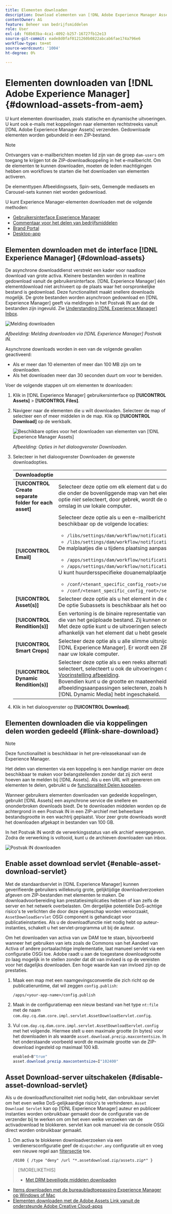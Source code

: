 ```yaml
---
title: Elementen downloaden
description: Download elementen van [!DNL Adobe Experience Manager Assets] en schakel de downloadfunctionaliteit in of uit.
contentOwner: AG
feature: Beheer van bedrijfsmiddelen
role: User
exl-id: f68b03ba-4ca1-4092-b257-16727fb12e13
source-git-commit: eade8d0faf0121260b0822abcab6fae174a796e6
workflow-type: tm+mt
source-wordcount: '1004'
ht-degree: 0%

---
```


# Elementen downloaden van [!DNL Adobe Experience Manager] {#download-assets-from-aem}

U kunt elementen downloaden, zoals statische en dynamische uitvoeringen. U kunt ook e-mails met koppelingen naar elementen rechtstreeks vanuit [!DNL Adobe Experience Manager Assets] verzenden. Gedownloade elementen worden gebundeld in een ZIP-bestand. <!-- The compressed ZIP file has a maximum file size of 1 GB for the export job. A maximum of 500 total assets per export job are allowed. -->

>[!NOTE]
>
>Ontvangers van e-mailberichten moeten lid zijn van de groep `dam-users` om toegang te krijgen tot de ZIP-downloadkoppeling in het e-mailbericht. Om de elementen te kunnen downloaden, moeten de leden machtigingen hebben om workflows te starten die het downloaden van elementen activeren.

De elementtypen Afbeeldingssets, Spin-sets, Gemengde mediasets en Carousel-sets kunnen niet worden gedownload.

U kunt Experience Manager-elementen downloaden met de volgende methoden:

<!-- * [Link Share](#link-share-download) -->

* [Gebruikersinterface Experience Manager](#download-assets)
* [Commentaar voor het delen van bedrijfsmiddelen](https://adobe-marketing-cloud.github.io/asset-share-commons/)
* [Brand Portal](https://experienceleague.adobe.com/docs/experience-manager-brand-portal/using/introduction/brand-portal.html)
* [Desktop-app](https://experienceleague.adobe.com/docs/experience-manager-desktop-app/using/using.html#download-assets)

## Elementen downloaden met de interface [!DNL Experience Manager] {#download-assets}

De asynchrone downloaddienst verstrekt een kader voor naadloze download van grote activa. Kleinere bestanden worden in realtime gedownload vanuit de gebruikersinterface. [!DNL Experience Manager] één elementdownload niet archiveert op de plaats waar het oorspronkelijke bestand is gedownload. Deze functionaliteit maakt snellere downloads mogelijk. De grote bestanden worden asynchroon gedownload en [!DNL Experience Manager] geeft via meldingen in het Postvak IN aan dat de bestanden zijn ingevuld. Zie [Understanding [!DNL Experience Manager] Inbox](/help/sites-cloud/authoring/getting-started/inbox.md).

![Melding downloaden](assets/download-notification.png)

*Afbeelding: Melding downloaden via  [!DNL Experience Manager] Postvak IN.*

Asynchrone downloads worden in een van de volgende gevallen geactiveerd:

* Als er meer dan 10 elementen of meer dan 100 MB zijn om te downloaden.
* Als het downloaden meer dan 30 seconden duurt om voor te bereiden.

Voer de volgende stappen uit om elementen te downloaden:

1. Klik in [!DNL Experience Manager] gebruikersinterface op **[!UICONTROL Assets]** > **[!UICONTROL Files]**.
1. Navigeer naar de elementen die u wilt downloaden. Selecteer de map of selecteer een of meer middelen in de map. Klik op **[!UICONTROL Download]** op de werkbalk.

   ![Beschikbare opties voor het downloaden van elementen van  [!DNL Experience Manager Assets]](/help/assets/assets/asset-download1.png)

   *Afbeelding: Opties in het dialoogvenster Downloaden.*

1. Selecteer in het dialoogvenster Downloaden de gewenste downloadopties.

   | Downloadoptie | Beschrijving |
   |---|---|
   | **[!UICONTROL Create separate folder for each asset]** | Selecteer deze optie om elk element dat u downloadt, inclusief elementen, op te nemen in onderliggende mappen die onder de bovenliggende map van het element zijn genest in één map op uw lokale computer. Wanneer deze optie *niet* selecteert, door gebrek, wordt de omslaghiërarchie genegeerd en alle activa worden gedownload in één omslag in uw lokale computer. |
   | **[!UICONTROL Email]** | Selecteer deze optie als u een e-mailbericht wilt verzenden naar de ontvanger. De standaard e-mailsjablonen zijn beschikbaar op de volgende locaties:<ul><li>`/libs/settings/dam/workflow/notification/email/downloadasset`.</li><li>`/libs/settings/dam/workflow/notification/email/transientworkflowcompleted`.</li></ul> De malplaatjes die u tijdens plaatsing aanpast zijn beschikbaar bij de volgende plaatsen: <ul><li>`/apps/settings/dam/workflow/notification/email/downloadasset`.</li><li>`/apps/settings/dam/workflow/notification/email/transientworkflowcompleted`.</li></ul>U kunt huurdersspecifieke douanemalplaatjes bij de volgende plaatsen opslaan:<ul><li>`/conf/<tenant_specific_config_root>/settings/dam/workflow/notification/email/downloadasset`.</li><li>`/conf/<tenant_specific_config_root>/settings/dam/workflow/notification/email/transientworkflowcompleted`.</li></ul> |
   | **[!UICONTROL Asset(s)]** | Selecteer deze optie als u het element in de oorspronkelijke vorm zonder vertoningen wilt downloaden.<br>De optie Subassets is beschikbaar als het oorspronkelijke element subassets heeft. |
   | **[!UICONTROL Rendition(s)]** | Een vertoning is de binaire representatie van een element. Elementen hebben een primaire representatie, namelijk die van het geüploade bestand. Zij kunnen om het even welk aantal vertegenwoordiging hebben. <br> Met deze optie kunt u de uitvoeringen selecteren die u wilt downloaden. Welke uitvoeringen beschikbaar zijn, is afhankelijk van het element dat u hebt geselecteerd. |
   | **[!UICONTROL Smart Crops]** | Selecteer deze optie als u alle slimme uitsnijduitvoeringen van het geselecteerde element wilt downloaden vanuit [!DNL Experience Manager]. Er wordt een ZIP-bestand met de Smart Crop-uitvoeringen gemaakt en gedownload naar uw lokale computer. |
   | **[!UICONTROL Dynamic Rendition(s)]** | Selecteer deze optie als u een reeks alternatieve vertoningen in real-time wilt genereren. Wanneer u deze optie selecteert, selecteert u ook de uitvoeringen die u dynamisch wilt maken door een optie te selecteren in de lijst [Voorinstelling afbeelding](/help/assets/dynamic-media/image-presets.md). <br>Bovendien kunt u de grootte en maateenheid, de indeling, de kleurruimte, de resolutie en eventuele optionele afbeeldingsaanpassingen selecteren, zoals het omkeren van de afbeelding. De optie is alleen beschikbaar als u [!DNL Dynamic Media] hebt ingeschakeld. |

1. Klik in het dialoogvenster op **[!UICONTROL Download]**.

## Elementen downloaden die via koppelingen delen worden gedeeld {#link-share-download}

>[!NOTE]
>
>Deze functionaliteit is beschikbaar in het pre-releasekanaal van de Experience Manager.

Het delen van elementen via een koppeling is een handige manier om deze beschikbaar te maken voor belangstellenden zonder dat zij zich eerst hoeven aan te melden bij [!DNL Assets]. Als u een URL wilt genereren om elementen te delen, gebruikt u de [functionaliteit Delen koppelen](/help/assets/share-assets.md#sharelink).

Wanneer gebruikers elementen downloaden van gedeelde koppelingen, gebruikt [!DNL Assets] een asynchrone service die snellere en ononderbroken downloads biedt. De te downloaden middelen worden op de achtergrond in een Postvak IN in een ZIP-archief met beheerbare bestandsgrootte in een wachtrij geplaatst. Voor zeer grote downloads wordt het downloaden afgekapt in bestanden van 100 GB.

In het Postvak IN wordt de verwerkingsstatus van elk archief weergegeven. Zodra de verwerking is voltooid, kunt u de archieven downloaden van inbox.

![Postvak IN downloaden](assets/download-inbox.png)

## Enable asset download servlet {#enable-asset-download-servlet}

Met de standaardservlet in [!DNL Experience Manager] kunnen geverifieerde gebruikers willekeurig grote, gelijktijdige downloadverzoeken afgeven om ZIP-bestanden met elementen te maken. De downloadvoorbereiding kan prestatiesimplicaties hebben of kan zelfs de server en het netwerk overbelasten. Om dergelijke potentiële DoS-achtige risico&#39;s te verlichten die door deze eigenschap worden veroorzaakt, `AssetDownloadServlet` OSGi component is gehandicapt voor publicatieinstanties. Als u de downloadfunctie niet nodig hebt op auteur-instanties, schakelt u het servlet-programma uit bij de auteur.

Om het downloaden van activa van uw DAM toe te staan, bijvoorbeeld wanneer het gebruiken van iets zoals de Commons van het Aandeel van Activa of andere portaalachtige implementatie, laat manueel servlet via een configuratie OSGi toe. Adobe raadt u aan de toegestane downloadgrootte zo laag mogelijk in te stellen zonder dat dit van invloed is op de vereisten voor het dagelijks downloaden. Een hoge waarde kan van invloed zijn op de prestaties.

1. Maak een map met een naamgevingsconventie die zich richt op de publicatieruntime, dat wil zeggen `config.publish`:

   `/apps/<your-app-name>/config.publish`

1. Maak in de configuratiemap een nieuw bestand van het type `nt:file` met de naam `com.day.cq.dam.core.impl.servlet.AssetDownloadServlet.config`.
1. Vul `com.day.cq.dam.core.impl.servlet.AssetDownloadServlet.config` met het volgende. Hiermee stelt u een maximale grootte (in bytes) voor het downloaden in als waarde `asset.download.prezip.maxcontentsize`. In het onderstaande voorbeeld wordt de maximale grootte van de ZIP-download ingesteld op maximaal 100 kB.

   ```java
   enabled=B"true"
   asset.download.prezip.maxcontentsize=I"102400"
   ```

## Asset Download-server uitschakelen {#disable-asset-download-servlet}

Als u de downloadfunctionaliteit niet nodig hebt, dan onbruikbaar servlet om het even welke DoS-gelijkaardige risico&#39;s te verhinderen. `Asset Download Servlet` kan op [!DNL Experience Manager] auteur en publiceer instanties worden onbruikbaar gemaakt door de configuratie van de verzender bij te werken om om het even welke verzoeken van de activadownload te blokkeren. servlet kan ook manueel via de console OSGi direct worden onbruikbaar gemaakt.

1. Om activa te blokkeren downloadverzoeken via een verdienersconfiguratie geef de `dispatcher.any` configuratie uit en voeg een nieuwe regel aan [filtersectie](https://experienceleague.adobe.com/docs/experience-manager-dispatcher/using/configuring/dispatcher-configuration.html#configuring) toe.

   `/0100 { /type "deny" /url "*.assetdownload.zip/assets.zip*" }`

>[!MORELIKETHIS]
>
>* [Met DRM beveiligde middelen downloaden](drm.md)
* [Items downloaden met de bureaubladtoepassing Experience Manager op Windows of Mac](https://helpx.adobe.com/experience-manager/desktop-app/aem-desktop-app.html)
* [Elementen downloaden met de Adobe Assets Link vanuit de ondersteunde Adobe Creative Cloud-apps](https://helpx.adobe.com/nl/enterprise/using/manage-assets-using-adobe-asset-link.html)

